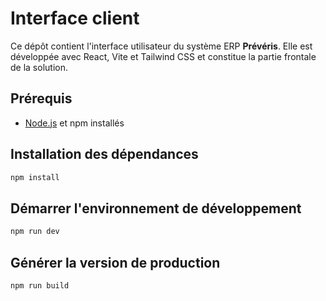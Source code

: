 # Interface client

Ce dépôt contient l'interface utilisateur du système ERP **Prévéris**. Elle est développée avec React, Vite et Tailwind CSS et constitue la partie frontale de la solution.

## Prérequis

- [Node.js](https://nodejs.org/) et npm installés

## Installation des dépendances

```bash
npm install
```

## Démarrer l'environnement de développement

```bash
npm run dev
```

## Générer la version de production

```bash
npm run build
```
